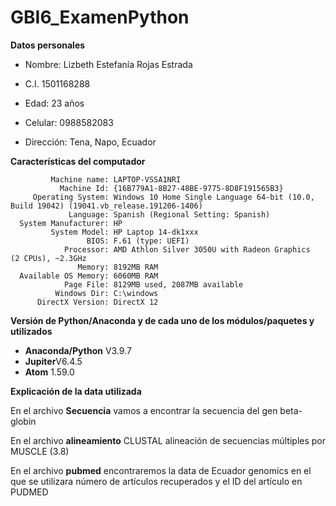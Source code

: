 # GBI6_ExamenPython

**Datos personales**

* Nombre: Lizbeth Estefanía Rojas Estrada

* C.I. 1501168288

* Edad: 23 años

* Celular: 0988582083

* Dirección: Tena, Napo, Ecuador

**Características del computador**

             Machine name: LAPTOP-VSSA1NRI
               Machine Id: {16B779A1-8B27-48BE-9775-8D8F191565B3}
         Operating System: Windows 10 Home Single Language 64-bit (10.0, Build 19042) (19041.vb_release.191206-1406)
                 Language: Spanish (Regional Setting: Spanish)
      System Manufacturer: HP
             System Model: HP Laptop 14-dk1xxx
                     BIOS: F.61 (type: UEFI)
                Processor: AMD Athlon Silver 3050U with Radeon Graphics    (2 CPUs), ~2.3GHz
                   Memory: 8192MB RAM
      Available OS Memory: 6060MB RAM
                Page File: 8129MB used, 2087MB available
              Windows Dir: C:\windows
          DirectX Version: DirectX 12
             
           
**Versión de Python/Anaconda y de cada uno de los módulos/paquetes y utilizados**

- **Anaconda/Python** V3.9.7
- **Jupiter**V6.4.5
- **Atom** 1.59.0

**Explicación de la data utilizada** 

En el archivo **Secuencia** vamos a encontrar la secuencia del gen beta-globin

En el archivo **alineamiento** CLUSTAL alineación de secuencias múltiples por MUSCLE (3.8)

En el archivo **pubmed** encontraremos la data de Ecuador genomics en el que se utilizara número de artículos recuperados y el ID del artículo en PUDMED


